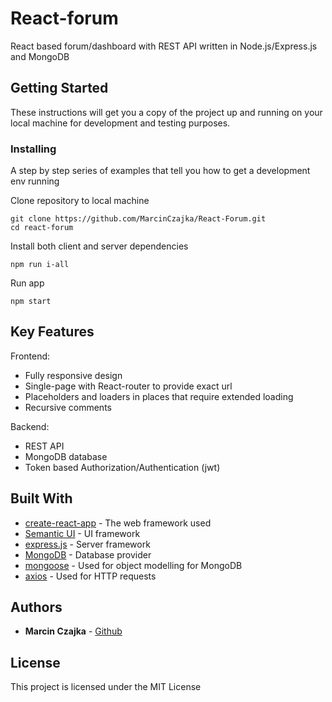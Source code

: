 # React-forum

React based forum/dashboard with REST API written in Node.js/Express.js and MongoDB

## Getting Started

These instructions will get you a copy of the project up and running on your local machine for development and testing purposes.

### Installing

A step by step series of examples that tell you how to get a development env running

Clone repository to local machine

```
git clone https://github.com/MarcinCzajka/React-Forum.git
cd react-forum
```

Install both client and server dependencies

```
npm run i-all
```

Run app

```
npm start
```

## Key Features

Frontend:
* Fully responsive design
* Single-page with React-router to provide exact url
* Placeholders and loaders in places that require extended loading
* Recursive comments

Backend:
* REST API
* MongoDB database
* Token based Authorization/Authentication (jwt)


## Built With

* [create-react-app](https://github.com/facebook/create-react-app/) - The web framework used
* [Semantic UI](https://react.semantic-ui.com/) - UI framework
* [express.js](https://github.com/expressjs/express/) - Server framework
* [MongoDB](https://www.mongodb.com/) - Database provider
* [mongoose](https://github.com/Automattic/mongoose/) - Used for object modelling for MongoDB
* [axios](https://github.com/axios/axios/) - Used for HTTP requests

## Authors

* **Marcin Czajka** - [Github](https://github.com/MarcinCzajka)

## License

This project is licensed under the MIT License